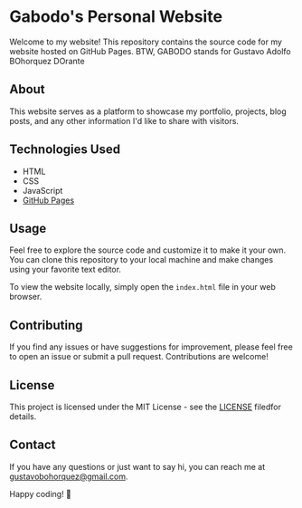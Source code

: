 # Gabodo's Personal Website

Welcome to my website! This repository contains the source code for my website hosted on GitHub Pages. BTW, GABODO stands for Gustavo Adolfo BOhorquez DOrante

## About

This website serves as a platform to showcase my portfolio, projects, blog posts, and any other information I'd like to share with visitors.

## Technologies Used

- HTML
- CSS
- JavaScript
- [GitHub Pages](https://pages.github.com/)

## Usage

Feel free to explore the source code and customize it to make it your own. You can clone this repository to your local machine and make changes using your favorite text editor.

To view the website locally, simply open the `index.html` file in your web browser.

## Contributing

If you find any issues or have suggestions for improvement, please feel free to open an issue or submit a pull request. Contributions are welcome!

## License

This project is licensed under the MIT License - see the [LICENSE](LICENSE) filedfor details.

## Contact

If you have any questions or just want to say hi, you can reach me at [gustavobohorquez@gmail.com](mailto:gustavobohorquezd@gmail.com).

Happy coding! 🚀
